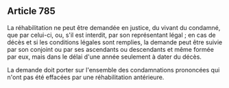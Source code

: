 Article 785
----
La réhabilitation ne peut être demandée en justice, du vivant du condamné, que
par celui-ci, ou, s'il est interdit, par son représentant légal ; en cas de
décès et si les conditions légales sont remplies, la demande peut être suivie
par son conjoint ou par ses ascendants ou descendants et même formée par eux,
mais dans le délai d'une année seulement à dater du décès.

La demande doit porter sur l'ensemble des condamnations prononcées qui n'ont pas
été effacées par une réhabilitation antérieure.
